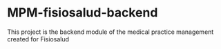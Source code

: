 # MPM-fisiosalud-backend
This project is the backend module of the medical practice management  created for Fisiosalud

